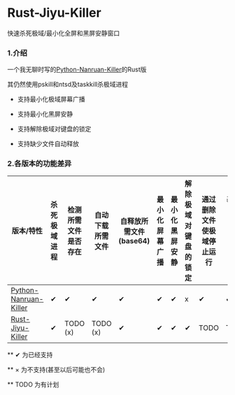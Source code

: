 # Rust-Jiyu-Killer
快速杀死极域/最小化全屏和黑屏安静窗口

### 1.介绍

一个我无聊时写的[Python-Nanruan-Killer](https://github.com/zhouxuanyi-zxy/Python-Nanruan-Killer)的Rust版

其仍然使用pskill和ntsd及taskkill杀极域进程

+ 支持最小化极域屏幕广播

+ 支持最小化黑屏安静

+ 支持解除极域对键盘的锁定

+ 支持缺少文件自动释放

### 2.各版本的功能差异

| 版本/特性                                                    | 杀死极域进程 | 检测所需文件是否存在 | 自动下载所需文件 | 自释放所需文件(base64) | 最小化屏幕广播 | 最小化黑屏安静 | 解除极域对键盘的锁定 | 通过删除文件使极域停止运行 | <--的基础--自动从注册表读取极域程序地址 | 通过修改注册表免密码卸载 |
| ------------------------------------------------------------ | ------------ | -------------------- | ---------------- | ---------------------- | -------------- | -------------- | -------------------- | -------------------------- | --------------------------------------- | ------------------------ |
| [Python-Nanruan-Killer](https://github.com/zhouxuanyi-zxy/Python-Nanruan-Killer) | ✔            | ✔                    | ✔                | ✔                      | ✔              | ✔              | x                    | ✔                          | ✔                                       | TODO                     |
| [Rust-Jiyu-Killer](https://github.com/zhouxuanyi-zxy/Rust-Jiyu-Killer) | ✔            | TODO (x)             | TODO (x)         | ✔                      | ✔              | ✔              | ✔                    | TODO                       | TODO                                    | TODO                     |

** ✔ 为已经支持

** × 为不支持(甚至以后可能也不会)

** TODO 为有计划
